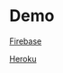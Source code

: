 # Demo

[Firebase](https://hex-button.herokuapp.com) 

[Heroku](https://hex-button.firebaseapp.com)

